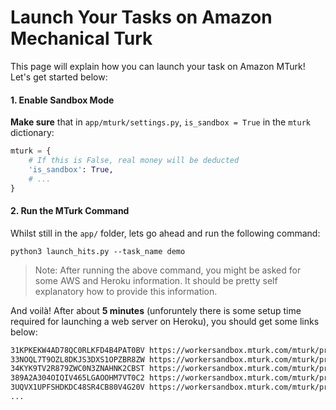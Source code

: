 # Launch Your Tasks on Amazon Mechanical Turk

This page will explain how you can launch your task on Amazon MTurk! Let's get started below:

#### 1. Enable Sandbox Mode
**Make sure** that in `app/mturk/settings.py`, `is_sandbox = True` in the `mturk` dictionary:
```python
mturk = {
    # If this is False, real money will be deducted
    'is_sandbox': True,
    # ...
}
```

<!-- #### 2. Disable Local Debug Mode
**Make sure** that in `app/settings.py`, `debug = True` in the `server` dictionary:
```python
server = {
    # If this is False, real money will be deducted
    'debug': False,
    # ...
}
``` -->

<!-- #### 2. Delete our build!
Currently, for launching on MTurk, you're going to need to delete the following folders:

1. `app/react_app/build/`
2. `app/react_app/node_modules/`

If the folders don't exist, you can skip this step!

We're working hard to remove steps like this (to make your life easier), but for now, please delete the above folders before proceeding to the next step.

> Note: If you want to run your task locally again, make sure to run `npm install` and `npm run build` inside of `react_app` again. -->


#### 2. Run the MTurk Command
Whilst still in the `app/` folder, lets go ahead and run the following command:
```
python3 launch_hits.py --task_name demo
```

> Note: After running the above command, you might be asked for some AWS and Heroku information. It should be pretty self explanatory how to provide this information. 

And voilà! After about **5 minutes** (unforuntely there is some setup time required for launching a web server on Heroku), you should get some links below:
```bash
31KPKEKW4AD78QC0RLKFD4B4PAT0BV https://workersandbox.mturk.com/mturk/preview?groupId=3PN7FLVWM454R7NYSKRT54250KKSYM
33NOQL7T9OZL8DKJS3DXS1OPZBR8ZW https://workersandbox.mturk.com/mturk/preview?groupId=3PN7FLVWM454R7NYSKRT54250KKSYM
34KYK9TV2R879ZWC0N3ZNAHNK2CBST https://workersandbox.mturk.com/mturk/preview?groupId=3PN7FLVWM454R7NYSKRT54250KKSYM
389A2A304OIQIV465LGAOOHM7VT0C2 https://workersandbox.mturk.com/mturk/preview?groupId=3PN7FLVWM454R7NYSKRT54250KKSYM
3UQVX1UPFSHDKDC48SR4CB80V4G20V https://workersandbox.mturk.com/mturk/preview?groupId=3PN7FLVWM454R7NYSKRT54250KKSYM
...
```